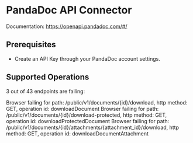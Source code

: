 # PandaDoc API Connector

Documentation: https://openapi.pandadoc.com/#/

## Prerequisites

+ Create an API Key through your PandaDoc account settings.

## Supported Operations
3 out of 43 endpoints are failing:

Browser failing for path: /public/v1/documents/{id}/download, http method: GET, operation id: downloadDocument
Browser failing for path: /public/v1/documents/{id}/download-protected, http method: GET, operation id: downloadProtectedDocument
Browser failing for path: /public/v1/documents/{id}/attachments/{attachment_id}/download, http method: GET, operation id: downloadDocumentAttachment 
